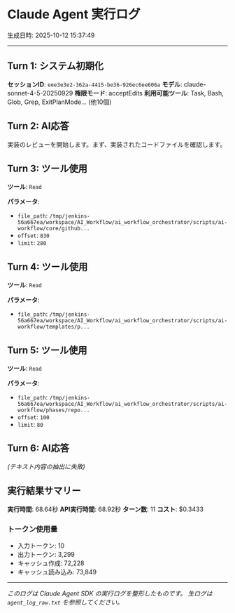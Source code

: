 # Claude Agent 実行ログ

生成日時: 2025-10-12 15:37:49

---

## Turn 1: システム初期化

**セッションID**: `eee3e3e2-362a-4415-be36-926ec6ee606a`
**モデル**: claude-sonnet-4-5-20250929
**権限モード**: acceptEdits
**利用可能ツール**: Task, Bash, Glob, Grep, ExitPlanMode... (他10個)

## Turn 2: AI応答

実装のレビューを開始します。まず、実装されたコードファイルを確認します。

## Turn 3: ツール使用

**ツール**: `Read`

**パラメータ**:
- `file_path`: `/tmp/jenkins-56a667ea/workspace/AI_Workflow/ai_workflow_orchestrator/scripts/ai-workflow/core/github...`
- `offset`: `830`
- `limit`: `280`

## Turn 4: ツール使用

**ツール**: `Read`

**パラメータ**:
- `file_path`: `/tmp/jenkins-56a667ea/workspace/AI_Workflow/ai_workflow_orchestrator/scripts/ai-workflow/templates/p...`

## Turn 5: ツール使用

**ツール**: `Read`

**パラメータ**:
- `file_path`: `/tmp/jenkins-56a667ea/workspace/AI_Workflow/ai_workflow_orchestrator/scripts/ai-workflow/phases/repo...`
- `offset`: `100`
- `limit`: `80`

## Turn 6: AI応答

*(テキスト内容の抽出に失敗)*

## 実行結果サマリー

**実行時間**: 68.64秒
**API実行時間**: 68.92秒
**ターン数**: 11
**コスト**: $0.3433

### トークン使用量
- 入力トークン: 10
- 出力トークン: 3,299
- キャッシュ作成: 72,228
- キャッシュ読み込み: 73,849

---

*このログは Claude Agent SDK の実行ログを整形したものです。*
*生ログは `agent_log_raw.txt` を参照してください。*
